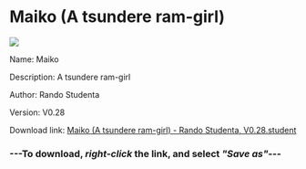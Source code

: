 # Maiko (A tsundere ram-girl)

<img src = "https://raw.githubusercontent.com/Arbiter1223/Koukou-Gurashi-Custom-Students/master/Students/Files/Maiko%20(A%20tsundere%20ram-girl).png">

Name: Maiko

Description: A tsundere ram-girl

Author: Rando Studenta

Version: V0.28

Download link: <a href="https://raw.githubusercontent.com/Arbiter1223/Koukou-Gurashi-Custom-Students/master/Students/Files/Maiko%20(A%20tsundere%20ram-girl)%20-%20Rando%20Studenta%2C%20V0.28.student">Maiko (A tsundere ram-girl) - Rando Studenta, V0.28.student</a>

### ---**To download, _right-click_ the link, and select _"Save as"_**---

